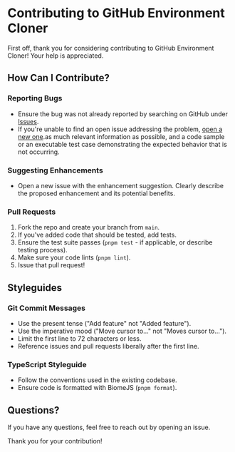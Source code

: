 # Contributing to GitHub Environment Cloner

First off, thank you for considering contributing to GitHub Environment Cloner! Your help is appreciated.

## How Can I Contribute?

### Reporting Bugs

- Ensure the bug was not already reported by searching on GitHub under [Issues](https://github.com/BigByte-Digital/github-environment-cloner/issues).
- If you're unable to find an open issue addressing the problem, [open a new one](https://github.com/BigByte-Digital/github-environment-cloner/issues/new).as much relevant information as possible, and a code sample or an executable test case demonstrating the expected behavior that is not occurring.

### Suggesting Enhancements

- Open a new issue with the enhancement suggestion. Clearly describe the proposed enhancement and its potential benefits.

### Pull Requests

1.  Fork the repo and create your branch from `main`.
2.  If you've added code that should be tested, add tests.
3.  Ensure the test suite passes (`pnpm test` - if applicable, or describe testing process).
4.  Make sure your code lints (`pnpm lint`).
5.  Issue that pull request!

## Styleguides

### Git Commit Messages

- Use the present tense ("Add feature" not "Added feature").
- Use the imperative mood ("Move cursor to..." not "Moves cursor to...").
- Limit the first line to 72 characters or less.
- Reference issues and pull requests liberally after the first line.

### TypeScript Styleguide

- Follow the conventions used in the existing codebase.
- Ensure code is formatted with BiomeJS (`pnpm format`).

## Questions?

If you have any questions, feel free to reach out by opening an issue.

Thank you for your contribution!
